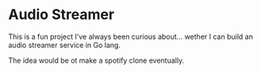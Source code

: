 # Audio Streamer
This is a fun project I've always been curious about... wether I can build an audio streamer service in Go lang.

The idea would be ot make a spotify clone eventually. 
